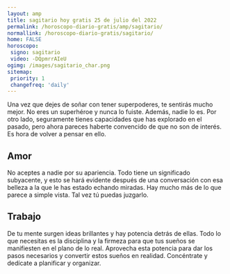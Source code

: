 ```yaml
---
layout: amp
title: sagitario hoy gratis 25 de julio del 2022 
permalink: /horoscopo-diario-gratis/amp/sagitario/
normallink: /horoscopo-diario-gratis/sagitario/
home: FALSE
horoscopo:
 signo: sagitario
 video: -DQpmrrAIeU
ogimg: /images/sagitario_char.png
sitemap:
 priority: 1
 changefreq: 'daily'
---
```



Una vez que dejes de soñar con tener superpoderes, te sentirás mucho mejor. No eres un superhéroe y nunca lo fuiste. Además, nadie lo es. Por otro lado, seguramente tienes capacidades que has explorado en el pasado, pero ahora pareces haberte convencido de que no son de interés. Es hora de volver a pensar en ello.

## Amor

No aceptes a nadie por su apariencia. Todo tiene un significado subyacente, y esto se hará evidente después de una conversación con esa belleza a la que le has estado echando miradas. Hay mucho más de lo que parece a simple vista. Tal vez tú puedas juzgarlo.

## Trabajo

De tu mente surgen ideas brillantes y hay potencia detrás de ellas. Todo lo que necesitas es la disciplina y la firmeza para que tus sueños se manifiesten en el plano de lo real. Aprovecha esta potencia para dar los pasos necesarios y convertir estos sueños en realidad. Concéntrate y dedícate a planificar y organizar.